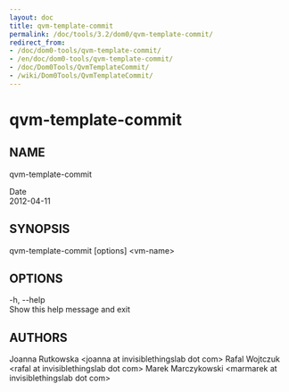 ```yaml
---
layout: doc
title: qvm-template-commit
permalink: /doc/tools/3.2/dom0/qvm-template-commit/
redirect_from:
- /doc/dom0-tools/qvm-template-commit/
- /en/doc/dom0-tools/qvm-template-commit/
- /doc/Dom0Tools/QvmTemplateCommit/
- /wiki/Dom0Tools/QvmTemplateCommit/
---
```


qvm-template-commit
===================

NAME
----

qvm-template-commit

Date  
2012-04-11

SYNOPSIS
--------

qvm-template-commit [options] \<vm-name\>

OPTIONS
-------

-h, --help  
Show this help message and exit

AUTHORS
-------

Joanna Rutkowska \<joanna at invisiblethingslab dot com\>
Rafal Wojtczuk \<rafal at invisiblethingslab dot com\>
Marek Marczykowski \<marmarek at invisiblethingslab dot com\>
